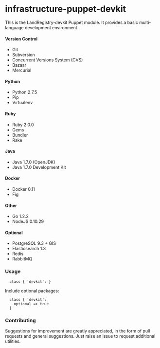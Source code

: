 infrastructure-puppet-devkit
=============================

This is the LandRegistry-devkit Puppet module. It provides a basic multi-language development environment.

#### Version Control

* Git
* Subversion
* Concurrent Versions System (CVS)
* Bazaar
* Mercurial

#### Python

* Python 2.7.5
* Pip
* Virtualenv

#### Ruby

* Ruby 2.0.0
* Gems
* Bundler
* Rake

#### Java

* Java 1.7.0 (OpenJDK)
* Java 1.7.0 Development Kit

#### Docker

* Docker 0.11
* Fig

#### Other

* Go 1.2.2
* NodeJS 0.10.29

#### Optional

* PostgreSQL 9.3 + GIS
* Elasticsearch 1.3
* Redis
* RabbitMQ


### Usage

```puppet
  class { 'devkit': }
```

Include optional packages:
```puppet
  class { 'devkit': 
    optional => true
  }
```

### Contributing
Suggestions for improvement are greatly appreciated, in the form of pull requests and general suggestions. Just raise an issue to request additional utilities.
